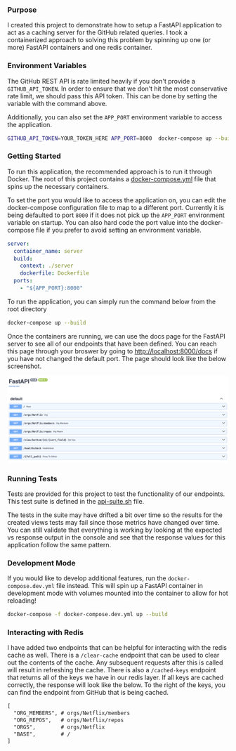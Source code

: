 ### Purpose

I created this project to demonstrate how to setup a FastAPI application to act
as a caching server for the GitHub related queries. I took a containerized approach
to solving this problem by spinning up one (or more) FastAPI containers and one redis
container.

### Environment Variables

The GitHub REST API is rate limited heavily if you don't provide a `GITHUB_API_TOKEN`. In order to ensure that we don't hit the most conservative rate limit, we should pass this API token. This can be done by setting the variable with the command above.

Additionally, you can also set the `APP_PORT` environment variable to access the application.

```zsh
GITHUB_API_TOKEN=YOUR_TOKEN_HERE APP_PORT=8000  docker-compose up --build
```

### Getting Started

To run this application, the recommended approach is to run it through Docker. The root
of this project contains a [docker-compose.yml](docker-compose.yml) file that spins up
the necessary containers.

To set the port you would like to access the application on, you can edit the docker-compose configuration file to map to a different port. Currently
it is being defaulted to port `8000` if it does not pick up the `APP_PORT` environment variable on startup. You can also hard code the port value into
the docker-compose file if you prefer to avoid setting an environment variable.

```yaml
server:
  container_name: server
  build:
    context: ./server
    dockerfile: Dockerfile
  ports:
    - "${APP_PORT}:8000"
```

To run the application, you can simply run the command below from the root directory

```zsh
docker-compose up --build
```

Once the containers are running, we can use the docs page for the FastAPI server to see all
of our endpoints that have been defined. You can reach this page through your broswer by
going to [http://localhost:8000/docs](http://localhost:8000/docs) if you have not changed the default port. The page should look like the below screenshot.

![FastAPI docs page](assets/docs-screenshot.png)

### Running Tests

Tests are provided for this project to test the functionality of our endpoints. This test
suite is defined in the [api-suite.sh](api-suite.sh) file.

The tests in the suite may have drifted a bit over time so the results for the created views
tests may fail since those metrics have changed over time. You can still validate that everything
is working by looking at the expected vs response output in the console and see that the response
values for this application follow the same pattern.

### Development Mode

If you would like to develop additional features, run the `docker-compose.dev.yml` file instead.
This will spin up a FastAPI container in development mode with volumes mounted into the container
to allow for hot reloading!

```zsh
docker-compose -f docker-compose.dev.yml up --build
```

### Interacting with Redis

I have added two endpoints that can be helpful for interacting with the redis cache as well.
There is a `/clear-cache` endpoint that can be used to clear out the contents of the cache.
Any subsequent requests after this is called will result in refreshing the cache. There is also
a `/cached-keys` endpoint that returns all of the keys we have in our redis layer. If all keys are cached
correctly, the response will look like the below. To the right of the keys, you can find the endpoint
from GitHub that is being cached.

```jsonc
[
  "ORG_MEMBERS", # orgs/Netflix/members
  "ORG_REPOS",   # orgs/Netflix/repos
  "ORGS",        # orgs/Netflix
  "BASE",        # /
]
```
